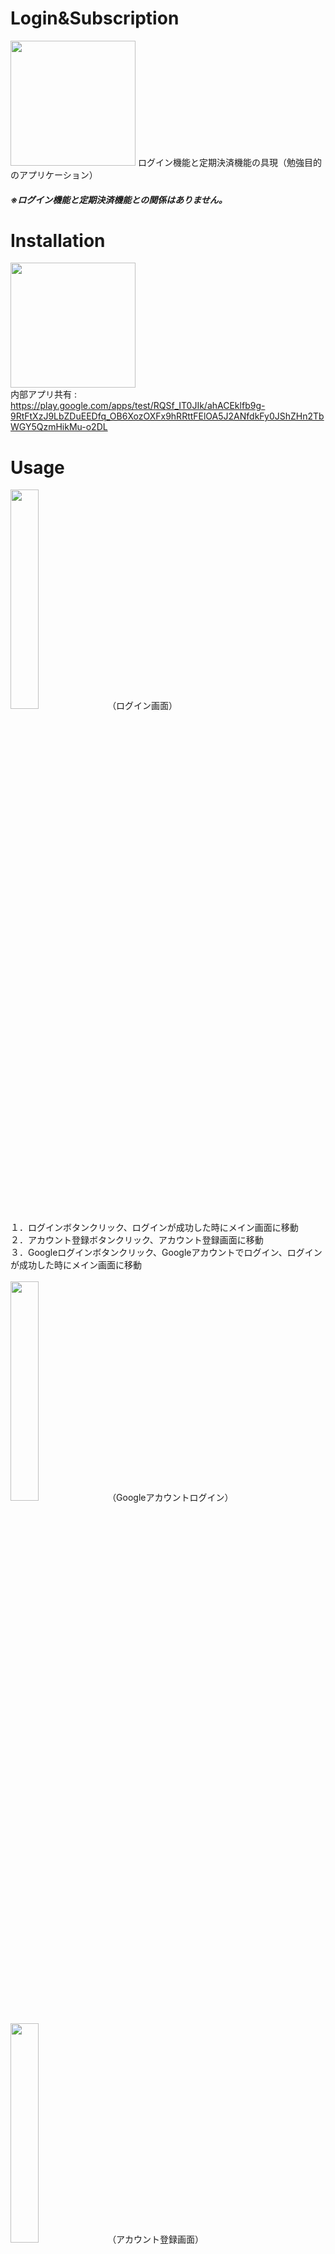 # Login&Subscription
<img src="https://user-images.githubusercontent.com/100995721/211977754-041380fb-e7a8-47db-a8df-5a99b5efd877.png"  width="200" height="200">
ログイン機能と定期決済機能の具現（勉強目的のアプリケーション）<br/>

##### ※ログイン機能と定期決済機能との関係はありません。<br/>

# Installation
<img src="https://user-images.githubusercontent.com/100995721/220040591-be40830a-4db6-4177-a94d-ddc14bc8e9c8.png"  width="200" height="200"><br/>
内部アプリ共有 :　https://play.google.com/apps/test/RQSf_IT0JIk/ahACEklfb9g-9RtFtXzJ9LbZDuEEDfq_OB6XozOXFx9hRRttFElOA5J2ANfdkFy0JShZHn2TbWGY5QzmHikMu-o2DL <br/>

# Usage
<img src="https://user-images.githubusercontent.com/100995721/212252429-2a363007-fa62-4085-99fe-88ffadc5bf43.jpg"  width="30%" height="30%">
（ログイン画面）<br/>
１．ログインボタンクリック、ログインが成功した時にメイン画面に移動<br/>
２．アカウント登録ボタンクリック、アカウント登録画面に移動<br/>
３．Googleログインボタンクリック、Googleアカウントでログイン、ログインが成功した時にメイン画面に移動<br/><br/>
<img src="https://user-images.githubusercontent.com/100995721/211983512-8cb25550-174c-4385-8c4b-d34da84d6d44.jpg"  width="30%" height="30%">
（Googleアカウントログイン）<br/><br/>
<img src="https://user-images.githubusercontent.com/100995721/212252795-709dc8ee-2101-4504-8884-3f89e16b3125.jpg"  width="30%" height="30%">
（アカウント登録画面）<br/>
４．アカウント登録が成功した時にメイン画面に移動<br/>

##### ※ IDはメールアドレス形式・パスワードは6文字以上の作成が必要<br/><br/>

<img src="https://user-images.githubusercontent.com/100995721/212252015-b91ff95b-676e-4438-8310-0fc6f5a2bf0e.jpg"  width="30%" height="30%">
（メイン画面）<br/>
５．adバナーをクリック、adホームページに移動<br/>
６．リロードボタンをクリック（赤色のイメージボタン）、定期決済の状態をリロード<br/>
７．会員登録ボタンをクリック、定期決済画面に移動<br/>
８．ログアウトボタンをクリック、ログアウトをする、ホーム画面に移動<br/>
９．アカウント削除ボタンをクリック、アカウントを削除する、ホーム画面に移動<br/><br/>
<img src="https://user-images.githubusercontent.com/100995721/211983521-6c2ed311-7284-4a9d-86ff-df41bb651913.jpg"  width="30%" height="30%">
（定期決済画面）<br/><br/>

<img src="https://user-images.githubusercontent.com/100995721/212254226-ece28d74-4bbb-40de-9310-96b548cb52c4.jpg"  width="30%" height="30%">

##### ※ 定期決済に成功した時にadバナーは見えなくなる。


# Library
Firebase<br/><br/>
Google AdMob<br/><br/>
Google Play Billing Library<br/><br/>
Coroutines<br/><br/>
